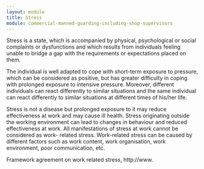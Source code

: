 ```yaml
---
layout: module
title: Stress
module: commercial-manned-guarding-including-shop-supervisors
---
```

Stress is a state, which is accompanied by physical, psychological or social
complaints or dysfunctions and which results from individuals feeling unable
to bridge a gap with the requirements or expectations placed on them.

The individual is well adapted to cope with short-term exposure to pressure,
which can be considered as positive, but has greater difficulty in coping with
prolonged exposure to intensive pressure. Moreover, different individuals can
react differently to similar situations and the same individual can react
differently to similar situations at different times of his/her life.

Stress is not a disease but prolonged exposure to it may reduce effectiveness
at work and may cause ill health. Stress originating outside the working
environment can lead to changes in behaviour and reduced effectiveness at
work. All manifestations of stress at work cannot be considered as work-
related stress. Work-related stress can be caused by different factors such as
work content, work organisation, work environment, poor communication, etc.

Framework agreement on work related stress, http://www.


